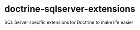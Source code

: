 doctrine-sqlserver-extensions
=============================

SQL Server specific extensions for Doctrine to make life easier